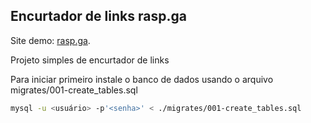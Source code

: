 ## Encurtador de links rasp.ga

Site demo: [rasp.ga](https://rasp.ga).

Projeto simples de encurtador de links

Para iniciar primeiro instale o banco de dados
usando o arquivo migrates/001-create_tables.sql

```bash
mysql -u <usuário> -p'<senha>' < ./migrates/001-create_tables.sql
```
